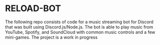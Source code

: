 # RELOAD-BOT
The following repo consists of code for a music streaming bot for Discord that was built using Discord.js/Node.js. The bot is able to play music from YouTube, Spotify, and SoundCloud with common music controls and a few mini-games. The project is a work in progress
